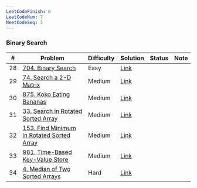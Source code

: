 ```yaml
---
LeetCodeFinish: 0
LeetCodeNum: 7
NeetCodeSeq: 5
---
```


### Binary Search

| #   | Problem                                                                                                          | Difficulty | Solution                                                                   | Status | Note |
| --- | ---------------------------------------------------------------------------------------------------------------- | ---------- | -------------------------------------------------------------------------- | ------ | ---- |
| 28  | [704. Binary Search](https://leetcode.com/problems/binary-search/)                                               | Easy       | [Link](https://neetcode.io/solutions/binary-search)                        |        |      |
| 29  | [74. Search a 2-D Matrix](https://leetcode.com/problems/search-a-2-d-matrix/)                                    | Medium     | [Link](https://neetcode.io/solutions/search-a-2-d-matrix)                  |        |      |
| 30  | [875. Koko Eating Bananas](https://leetcode.com/problems/koko-eating-bananas/)                                   | Medium     | [Link](https://neetcode.io/solutions/koko-eating-bananas)                  |        |      |
| 31  | [33. Search in Rotated Sorted Array](https://leetcode.com/problems/search-in-rotated-sorted-array/)              | Medium     | [Link](https://neetcode.io/solutions/search-in-rotated-sorted-array)       |        |      |
| 32  | [153. Find Minimum in Rotated Sorted Array](https://leetcode.com/problems/find-minimum-in-rotated-sorted-array/) | Medium     | [Link](https://neetcode.io/solutions/find-minimum-in-rotated-sorted-array) |        |      |
| 33  | [981. Time-Based Key-Value Store](https://leetcode.com/problems/time-based-key-value-store/)                     | Medium     | [Link](https://neetcode.io/solutions/time-based-key-value-store)           |        |      |
| 34  | [4. Median of Two Sorted Arrays](https://leetcode.com/problems/median-of-two-sorted-arrays/)                     | Hard       | [Link](https://neetcode.io/solutions/median-of-two-sorted-arrays)          |        |      |
